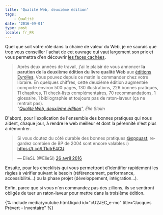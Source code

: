 ```yaml
---
title: 'Qualité Web, deuxième édition'
tags:
    - Qualité
date: '2016-09-01'
type: post
locale: fr_FR
---
```


Quel que soit votre rôle dans la chaine de valeur du Web, je ne saurais que trop vous conseiller l'achat de cet ouvrage qui vaut largement son prix et vous permettra d'en découvrir [les faces cachées](https://www.quaternum.net//2016/08/26/les-faces-cachees-du-web/).

<!-- more -->

> Après deux années de travail, j'ai le plaisir de vous annoncer **la parution de la deuxième édition du livre qualité Web** aux <a href="http://www.editions-eyrolles.com/Livre/9782212144338/qualite-web-la-reference-des-professionnels-du-web" hreflang="fr">éditions Eyrolles</a>. Vous pouvez depuis ce matin le commander chez votre libraire. En quelques chiffres, cette deuxième édition augmentée comporte environ 500 pages, 130 illustrations, 226 bonnes pratiques, 11 chapitres, 11 check-lists complémentaires, 70 recommandations, 1 glossaire, 1 bibliographie et toujours pas de raton-laveur (ça ne rentrait pas).  
> <cite>"[Qualité Web, deuxième édition](http://blog.temesis.com/post/2016/08/25/Qualite-Web-deuxieme-edition)", Élie Sloim</cite>

D'abord, pour l'explication de l'ensemble des bonnes pratiques qui nous aident, chaque jour, à rendre le web meilleur et dont la pérennité n'est plus à démontrer.

<blockquote class="twitter-tweet" data-lang="fr"><p lang="fr" dir="ltr">Si vous doutez du côté durable des bonnes pratiques <a href="https://twitter.com/opquast">@opquast</a>, regardez combien de BP de 2004 sont encore valables :) <a href="https://t.co/LTlutrE4CU">https://t.co/LTlutrE4CU</a></p>&mdash; ElieSL (@ElieSl) <a href="https://twitter.com/ElieSl/status/724916156935581696">26 avril 2016</a></blockquote>

Ensuite, pour les <span lang="en">checklists</span> qui vous permettront d'identifier rapidement les règles à vérifier suivant le besoin (référencement, performance, accessibilité…) ou la phase projet (développement, intégration…).

Enfin, parce que si vous n'en commandez pas des zillions, ils se sentiront obligés de tuer un raton-laveur pour mettre dans la troisième édition.

{% include media/youtube.html.liquid id="cU2JEC_e-mc" title="Jacques Prévert - Inventaire" %}
